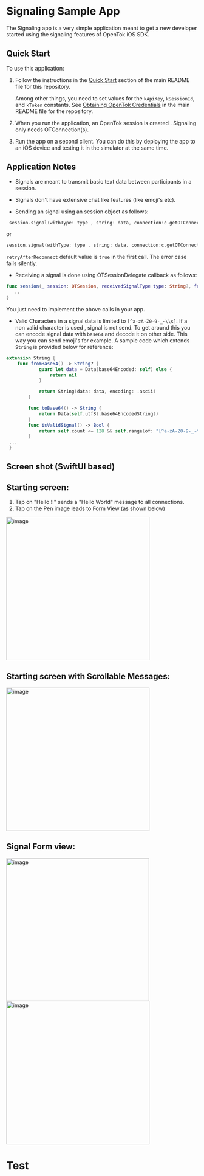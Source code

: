 Signaling Sample App
===============================

The Signaling app is a very simple application meant to get a new developer
started using the signaling features of OpenTok iOS SDK.

Quick Start
-----------

To use this application:

1. Follow the instructions in the [Quick Start](../README.md#quick-start)
   section of the main README file for this repository.

   Among other things, you need to set values for the `kApiKey`, `kSessionId`,
   and `kToken` constants. See [Obtaining OpenTok
   Credentials](../README.md#obtaining-opentok-credentials)
   in the main README file for the repository.

2. When you run the application, an OpenTok session is created . Signaling only needs
   OTConnection(s).

3. Run the app on a second client. You can do this by deploying the app to an
   iOS device and testing it in the simulator at the same time. 

   
Application Notes
-----------------

*   Signals are meant to transmit basic text data between participants in a session.
*   Signals don't have extensive chat like features (like emoji's etc). 

*   Sending an signal using an session object as follows:
```swift
 session.signal(withType: type , string: data, connection:c.getOTConnection(), error: nil)
 ```
 or 
 ```swift
 session.signal(withType: type , string: data, connection:c.getOTConnection(), retryAfterReconnect: retryAfterConnect, error: nil)
 ```
 `retryAfterReconnect` default value is `true` in the first call. The error case fails silently.

 *  Receiving a signal is done using OTSessionDelegate callback as follows:
 ```swift
 func session(_ session: OTSession, receivedSignalType type: String?, from connection: OTConnection?, with string: String?) {
    ..
 }
 ```
You just need to implement the above calls in your app. 

* Valid Characters in a signal data  is limited  to `[^a-zA-Z0-9-_~\\s]`. If a non valid character is used , signal is  not send. To get around this you can encode signal data with `base64` and decode it on other side. This way you can send emoji's for example. A sample code which extends `String` is provided below for reference:
```swift
extension String {
    func fromBase64() -> String? {
            guard let data = Data(base64Encoded: self) else {
                return nil
            }

            return String(data: data, encoding: .ascii)
        }

        func toBase64() -> String {
            return Data(self.utf8).base64EncodedString()
        }
        func isValidSignal() -> Bool {
            return self.count <= 128 && self.range(of: "[^a-zA-Z0-9-_~\\s]", options: .regularExpression) == nil
        }
 ...
 }       
```

Screen shot (SwiftUI based)
-----------------

## Starting screen:

1) Tap on "Hello !!" sends a "Hello World" message to all connections.
2) Tap on the Pen image leads to Form View (as shown below)

<img width="377" alt="image" src="https://user-images.githubusercontent.com/4369083/222551087-fb729575-d57c-4b43-8f5f-27477a3a1bfc.png">



## Starting screen with Scrollable Messages:

<img width="377" alt="image" src="https://user-images.githubusercontent.com/4369083/222550949-200738d3-2958-4d1d-8dfd-d9043ca45edc.png">


## Signal Form view:

<img width="376" alt="image" src="https://user-images.githubusercontent.com/4369083/222550836-815c19c8-8475-49c3-bf65-be7233f3814c.png">

<img width="377" alt="image" src="https://user-images.githubusercontent.com/4369083/222550889-9799aa88-88dc-4239-a589-9a4db066c518.png">

# Test
